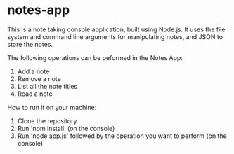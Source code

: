 # notes-app
This is a note taking console application, built using Node.js. It uses the file system and command line arguments for manipulating notes, and JSON to store the notes.

The following operations can be peformed in the Notes App:

1. Add a note
2. Remove a note
3. List all the note titles
4. Read a note

How to run it on your machine:

1. Clone the repository
2. Run 'npm install' (on the console)
3. Run 'node app.js' followed by the operation you want to perform (on the console)
